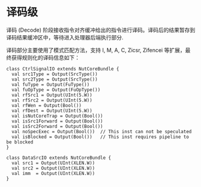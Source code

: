 # 译码级

译码 (Decode) 阶段接收指令对齐缓冲给出的指令进行译码。译码后的结果暂存到译码结果缓冲区中，等待进入处理器后端执行部分.

译码部分主要使用了模式匹配方法，支持 I, M, A, C, Zicsr, Zifencei 等扩展，最终获得规则化的译码信息如下：

```
class CtrlSignalIO extends NutCoreBundle {
  val src1Type = Output(SrcType())
  val src2Type = Output(SrcType())
  val fuType = Output(FuType())
  val fuOpType = Output(FuOpType())
  val rfSrc1 = Output(UInt(5.W))
  val rfSrc2 = Output(UInt(5.W))
  val rfWen = Output(Bool())
  val rfDest = Output(UInt(5.W))
  val isNutCoreTrap = Output(Bool())
  val isSrc1Forward = Output(Bool())
  val isSrc2Forward = Output(Bool())
  val noSpecExec = Output(Bool())  // This inst can not be speculated
  val isBlocked = Output(Bool())   // This inst requires pipeline to be blocked
}

class DataSrcIO extends NutCoreBundle {
  val src1 = Output(UInt(XLEN.W))
  val src2 = Output(UInt(XLEN.W))
  val imm  = Output(UInt(XLEN.W))
}
```

